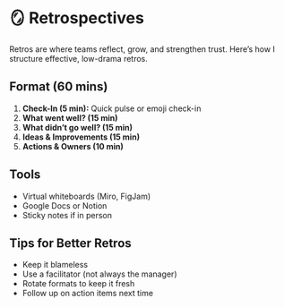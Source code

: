 # 🪞 Retrospectives

Retros are where teams reflect, grow, and strengthen trust. Here’s how I structure effective, low-drama retros.

## Format (60 mins)
1. **Check-In (5 min):** Quick pulse or emoji check-in
2. **What went well? (15 min)**
3. **What didn’t go well? (15 min)**
4. **Ideas & Improvements (15 min)**
5. **Actions & Owners (10 min)**

## Tools
- Virtual whiteboards (Miro, FigJam)
- Google Docs or Notion
- Sticky notes if in person

## Tips for Better Retros
- Keep it blameless
- Use a facilitator (not always the manager)
- Rotate formats to keep it fresh
- Follow up on action items next time
